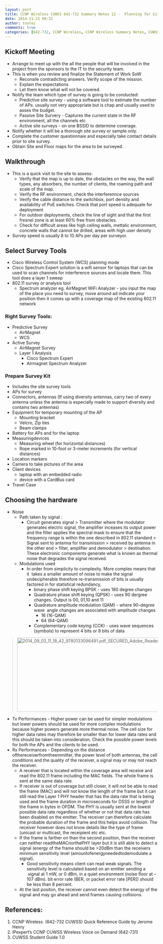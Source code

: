 ```yaml
---
layout: post
title: CCNP Wireless CUWSS 642-732 Summary Notes 12 -  Planning for Site Survey
date: 2014-11-21 09:22
author: tnotez
comments: true
categories: [642-732, CCNP Wireless, CCNP Wireless Summary Notes, CUWSS]
---
```

<h2>Kickoff Meeting</h2>

<ul>
    <li>Arrange to meet up with the all the people that will be involved in the project from the sponsors to the IT to the security team.</li>
    <li>This is when you review and finalize the Statement of Work SoW
<ul>
    <li>Reconsile contradicting answers. Verify scope of the mission.</li>
    <li>Explain the expectations</li>
    <li>Let them know what will not be covered.</li>
</ul>
</li>
    <li>Notify the team which type of survey is going to be conducted:
<ul>
    <li>Predictive site survey - using a software tool to estimate the number of APs. usually not very appropriate but is chap and usually used to asses the budget.</li>
    <li>Passive Site Survery - Captures the current state in the RF environment, all the channels etc</li>
    <li>Active site surveys - on one BSSID to determine coverage.</li>
</ul>
</li>
    <li>Notify whether it will be a thorough site survey or sample only.</li>
    <li>Complete the customer questionnaie and especially take contact details prior to site survey.</li>
    <li>Obtain Site and Floor maps for the area to be surveyed.</li>
</ul>

<!--more-->

<h2>Walkthrough</h2>

<ul>
    <li>This is a quick visit to the site to assess:
<ul>
    <li>Verify that the map is up to date, the obstacles on the way, the wall types, any absorbers, the number of clients, the roaming path and scale of the map.</li>
    <li>Verify the RF environment, check the interferennce sources</li>
    <li>Verify the cable distance to the switchbox, port density and availability of PoE switches. Check that port speed is adequate for deployment</li>
    <li>For outdoor deployments, check the line of sight and that the first fresnel zone is at least 60% free from obstacles.</li>
    <li>Check for difficult areas like high ceiling walls, mettalic environment, concrete walls that cannot be drilled, areas with high user density</li>
</ul>
</li>
    <li>Survey speed is usually 8 to 10 APs per day per surveyor.</li>
</ul>

<h2>Select Survey Tools</h2>

<ul>
    <li>Cisco Wireless Control System (WCS) planning mode</li>
    <li>Cisco Spectrum Expert solution is a wifi sensor for laptops that can be used to scan channels for interference sources and locate them. This tool does a layer 1 sweep</li>
    <li>802.11 survey or analysis tool
<ul>
    <li>Spectrum analyzer eg. AirMagnet WiFi Analyzer - you input the map of the place you need to survey, move around ad indicate your position then it comes up with a coverage map of the existing 802.11 network</li>
</ul>
</li>
</ul>

<h3><strong>Right Survey Tools:</strong></h3>

<ul>
    <li>Predictive Survey
<ul>
    <li>AirMagnet</li>
    <li>WCS</li>
</ul>
</li>
    <li>Active Survey
<ul>
    <li>AirMagnet Survey</li>
    <li>Layer 1 Analysis
<ul>
    <li>Cisco Spectrum Expert</li>
    <li>Airmagnet Spectrum Analyzer</li>
</ul>
</li>
</ul>
</li>
</ul>

<h3>Prepare Survey Kit</h3>

<ul>
    <li>Includes the site survey tools</li>
    <li>APs for survey</li>
    <li>Connectors, antennas (If using diversity antennas, carry two of every antenna unless the antenna is especially made to support diversity and contains two antennas)</li>
    <li>Equipment for temporary mounting of the AP
<ul>
    <li>Mounting bracket</li>
    <li>Velcro, Zip ties</li>
    <li>Beam clamps</li>
</ul>
</li>
    <li>Battery for APs and for the laptop</li>
    <li>Measuringdevices
<ul>
    <li>Measuring wheel (for horizontal distances)</li>
    <li>Rope marked in 10-foot or 3-meter increments (for vertical distances)</li>
</ul>
</li>
    <li>Location markers</li>
    <li>Camera to take pictures of the area</li>
    <li>Client devices
<ul>
    <li>laptop with an embedded radio</li>
    <li>device with a CardBus card</li>
</ul>
</li>
    <li>Travel Case</li>
</ul>

<h2>Choosing the hardware</h2>

<ul>
    <li>Noise
<ul>
    <li>Path taken by signal :
<ul>
    <li>Circuit generates signal &gt; Transmitter where the modulator generates electric signal, the amplifier inceases its output power and the filter applies the spectral mask to ensure that the frequency range is within the one described in 802.11 standard &gt; Signal sent to antenna for transmission &gt; received by antenna in the other end &gt; filter, amplifier and demodulator &gt; destination. These electronic components generate what is known as thermal noise that degrades the signal received.</li>
</ul>
</li>
    <li>Modulations used
<ul>
    <li>In order from simplicity to complexity. More complex means that it  takes a smaller amount of noise to make the signal undecipherable therefore re-transmission of bits is usually factored in for statistical redundancy,
<ul>
    <li>binary phase shift keying BPSK - uses 180 degree changes</li>
    <li>Quadrature phase shift keying (QPSK) - uses 90 dergree changes. Output is 00, 01,10 and 11</li>
    <li>Quadrature amplitude modulation (QAM) - where 90-degree wave  angle changes are associated with amplitude changes
<ul>
    <li>16 (16-QAM)</li>
    <li>64 (64-QAM)</li>
</ul>
</li>
    <li>Complementary code keying (CCK) - uses wave sequences (symbols) to represent 4 bits or 8 bits of data</li>
</ul>
</li>
</ul>
</li>
</ul>
</li>
</ul>

<blockquote><img class="alignnone size-full wp-image-2827" src="http://littlenerdsdiary.files.wordpress.com/2014/09/2014_09_03_11_18_42_9780133096491-pdf_secured_adobe_reader.png" alt="2014_09_03_11_18_42_9780133096491.pdf_SECURED_Adobe_Reader" width="700" height="244" /></blockquote>

<ul>
    <li>Tx Performances - Higher power can be used for simpler modulations but lower powers should be used for more complex modulations because higher powers generate more thermal noise. The cell size for higher data rates may therefore be smaller than for lower data rates and this should be taken into consideration. Check the possible power levels for both the APs and the clients to be used.</li>
    <li>Rx Performances - Depending on the distance ofthereceiverfromtheemmitter, the power level of both antennas, the cell conditions and the quality of the receiver, a signal may or may not reach the receiver.
<ul>
    <li>A receiver that is located within the coverage area will receive and read the 802.11 frame including the MAC fields. The whole frame is sent at the same data rate.</li>
    <li>If receiver is out of coverage but still closer, it will not be able to read the frame (MAC) and will not know the length of the frame but it can still read the Layer 1 PHY header that has the data rate that is being used and the frame duration in microseconds for DSSS or length of the frame in bytes in OFDM. The PHY is usually sent at the lowest possible data rate regardless of whether or not that data rate has been disabled on the emitter. The receiver can therefore calculate the probable duration of the frame and this helps avoid collision. The receiver however does not know details like the type of frame (unicast or multicast, the receipient etc etc.</li>
    <li>If the frame is farther on than the second position, then the receiver can neither readtheMACnorthePHY layer but it is still able to detect a signal (energy of the frame should be &gt;20dBm than the receivers minimum sensitivity level (amountofenergyneededtodemodulate a signal).
<ul>
    <li>Good sensitivity means client can read weak signals. The sensitivity level is calculated based on an emitter sending a  signal at 1 mW, or 0 dBm, in a quiet environment (noise floor at –107 dBm). bit error rate (BER, or packet error rate [PER]) should be less than 8 percent.</li>
</ul>
</li>
    <li>At the last positon, the receiver cannot even detect the energy of the signal and may go ahead and send frames causing collisions.</li>
</ul>
</li>
</ul>

<h2></h2>

<h2><strong>References:</strong></h2>

<ol>
    <li>CCNP Wireless  (642-732 CUWSS) Quick Reference Guide by Jerome Henry</li>
    <li>IPexpert’s CCNP CUWSS Wireless Voice on Demand (642-731)</li>
    <li>CUWSS Student Guide 1.0</li>
</ol>
